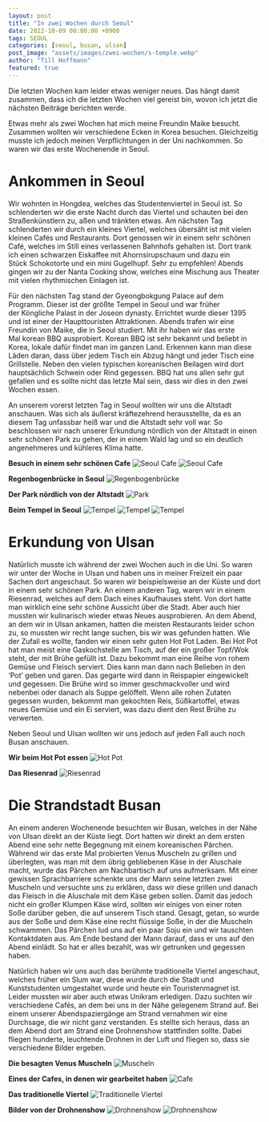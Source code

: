 ```yaml
---
layout: post
title: "In zwei Wochen durch Seoul"
date: 2022-10-09 00:00:00 +0900
tags: SEOUL
categories: [seoul, busan, ulsan]
post_image: "assets/images/zwei-wochen/s-temple.webp"
author: "Till Hoffmann"
featured: true
---
```


Die letzten Wochen kam leider etwas weniger neues. Das hängt damit zusammen, dass ich die letzten Wochen viel gereist bin, wovon ich jetzt die nächsten Beiträge berichten werde.

Etwas mehr als zwei Wochen hat mich meine Freundin Maike besucht. Zusammen wollten wir verschiedene Ecken in Korea besuchen. Gleichzeitig musste ich jedoch meinen Verpflichtungen in der Uni nachkommen. So waren wir das erste Wochenende in Seoul.

# Ankommen in Seoul

Wir wohnten in Hongdea, welches das Studentenviertel in Seoul ist. So schlenderten wir die erste Nacht durch das Viertel und schauten bei den Straßenkünstlern zu, aßen und tränkten etwas. Am nächsten Tag schlenderten wir durch ein kleines Viertel, welches übersäht ist mit vielen kleinen Cafés und Restaurants. Dort genossen wir in einem sehr schönen Café, welches im Still eines verlassenen Bahnhofs gehalten ist. Dort trank ich einen schwarzen Eiskaffee mit Ahornsirupschaum und dazu ein Stück Schokotorte und ein mini Gugelhupf. Sehr zu empfehlen! Abends gingen wir zu der Nanta Cooking show, welches eine Mischung aus Theater mit vielen rhythmischen Einlagen ist.

Für den nächsten Tag stand der Gyeongbokgung Palace auf dem Programm. Dieser ist der größte Tempel in Seoul und war früher der Köngliche Palast in der Joseon dynasty. Errichtet wurde dieser 1395 und ist einer der Haupttouristen Attraktionen. Abends trafen wir eine Freundin von Maike, die in Seoul studiert. Mit ihr haben wir das erste Mal korean BBQ ausprobiert. Korean BBQ ist sehr bekannt und beliebt in Korea, lokale dafür findet man im ganzen Land. Erkennen kann man diese Läden daran, dass über jedem Tisch ein Abzug hängt und jeder Tisch eine Grillstelle. Neben den vielen typischen koreanischen Beilagen wird dort hauptsächlich Schwein oder Rind gegessen. BBQ hat uns allen sehr gut gefallen und es sollte nicht das letzte Mal sein, dass wir dies in den zwei Wochen essen.

An unserem vorerst letzten Tag in Seoul wollten wir uns die Altstadt anschauen. Was sich als äußerst kräftezehrend herausstellte, da es an diesem Tag unfassbar heiß war und die Altstadt sehr voll war. So beschlossen wir nach unserer Erkundung nördlich von der Altstadt in einen sehr schönen Park zu gehen, der in einem Wald lag und so ein deutlich angenehmeres und kühleres Klima hatte.

**Besuch in einem sehr schönen Cafe**
<img alt="Seoul Cafe" src="assets/images/zwei-wochen/s-cafe.webp" class="img-fluid w-100"/>
<img alt="Seoul Cafe" src="assets/images/zwei-wochen/s-cafe-2.webp" class="img-fluid w-100"/>

**Regenbogenbrücke in Seoul**
<img alt="Regenbogenbrücke" src="assets/images/zwei-wochen/s-bridge.webp" class="img-fluid w-100"/>

**Der Park nördlich von der Altstadt**
<img alt="Park" src="assets/images/zwei-wochen/s-park.webp" class="img-fluid w-100"/>

**Beim Tempel in Seoul**
<img alt="Tempel" src="assets/images/zwei-wochen/s-temple.webp" class="img-fluid w-100"/>
<img alt="Tempel" src="assets/images/zwei-wochen/s-temple-2.webp" class="img-fluid w-100"/>
<img alt="Tempel" src="assets/images/zwei-wochen/s-temple-3.webp" class="img-fluid w-100"/>


# Erkundung von Ulsan

Natürlich musste ich während der zwei Wochen auch in die Uni. So waren wir unter der Woche in Ulsan und haben uns in meiner Freizeit ein paar Sachen dort angeschaut. So waren wir beispielsweise an der Küste und dort in einem sehr schönen Park. An einem anderen Tag, waren wir in einem Riesenrad, welches auf dem Dach eines Kaufhauses steht. Von dort hatte man wirklich eine sehr schöne Aussicht über die Stadt. Aber auch hier mussten wir kulinarisch wieder etwas Neues ausprobieren. An dem Abend, an dem wir in Ulsan ankamen, hatten die meisten Restaurants leider schon zu, so mussten wir recht lange suchen, bis wir was gefunden hatten. Wie der Zufall es wollte, fanden wir einen sehr guten Hot Pot Laden. Bei Hot Pot hat man meist eine Gaskochstelle am Tisch, auf der ein großer Topf/Wok steht, der mit Brühe gefüllt ist. Dazu bekommt man eine Reihe von rohem Gemüse und Fleisch serviert. Dies kann man dann nach Belieben in den ‘Pot’ geben und garen. Das gegarte wird dann in Reispapier eingewickelt und gegessen. Die Brühe wird so immer geschmackvoller und wird nebenbei oder danach als Suppe gelöffelt. Wenn alle rohen Zutaten gegessen wurden, bekommt man gekochten Reis, Süßkartoffel, etwas neues Gemüse und ein Ei serviert, was dazu dient den Rest Brühe zu verwerten.

Neben Seoul und Ulsan wollten wir uns jedoch auf jeden Fall auch noch Busan anschauen.

**Wir beim Hot Pot essen**
<img alt="Hot Pot" src="assets/images/zwei-wochen/u-hot-pot.webp" class="img-fluid w-100"/>

**Das Riesenrad**
<img alt="Riesenrad" src="assets/images/zwei-wochen/u-wheel.webp" class="img-fluid w-100"/>

# Die Strandstadt Busan

An einem anderen Wochenende besuchten wir Busan, welches in der Nähe von Ulsan direkt an der Küste liegt. Dort hatten wir direkt an dem ersten Abend eine sehr nette Begegnung mit einem koreanischen Pärchen. Während wir das erste Mal probierten Venus Muscheln zu grillen und überlegten, was man mit dem übrig gebliebenen Käse in der Aluschale macht, wurde das Pärchen am Nachbartisch auf uns aufmerksam. Mit einer gewissen Sprachbarriere schenkte uns der Mann seine letzten zwei Muscheln und versuchte uns zu erklären, dass wir diese grillen und danach das Fleisch in die Aluschale mit dem Käse geben sollen. Damit das jedoch nicht ein großer Klumpen Käse wird, sollten wir einiges von einer roten Soße darüber geben, die auf unserem Tisch stand. Gesagt, getan, so wurde aus der Soße und dem Käse eine recht flüssige Soße, in der die Muscheln schwammen. Das Pärchen lud uns auf ein paar Soju ein und wir tauschten Kontaktdaten aus. Am Ende bestand der Mann darauf, dass er uns auf den Abend einlädt. So hat er alles bezahlt, was wir getrunken und gegessen haben.

Natürlich haben wir uns auch das berühmte traditionelle Viertel angeschaut, welches früher ein Slum war, diese wurde durch die Stadt und Kunststudenten umgestaltet wurde und heute ein Touristenmagnet ist. Leider mussten wir aber auch etwas Unikram erledigen. Dazu suchten wir verschiedene Cafés, an dem bei uns in der Nähe gelegenem Strand auf. Bei einem unserer Abendspaziergänge am Strand vernahmen wir eine Durchsage, die wir nicht ganz verstanden. Es stellte sich heraus, dass an dem Abend dort am Strand eine Drohnenshow stattfinden sollte. Dabei fliegen hunderte, leuchtende Drohnen in der Luft und fliegen so, dass sie verschiedene Bilder ergeben.


**Die besagten Venus Muscheln**
<img alt="Muscheln" src="assets/images/zwei-wochen/b-mussles.webp" class="img-fluid w-100"/>

**Eines der Cafes, in denen wir gearbeitet haben**
<img alt="Cafe" src="assets/images/zwei-wochen/b-cafe.webp" class="img-fluid w-100"/>

**Das traditionelle Viertel**
<img alt="Traditionelle Viertel" src="assets/images/zwei-wochen/b-village.webp" class="img-fluid w-100"/>

**Bilder von der Drohnenshow**
<img alt="Drohnenshow" src="assets/images/zwei-wochen/b-drones.webp" class="img-fluid w-100"/>
<img alt="Drohnenshow" src="assets/images/zwei-wochen/b-drones-2.webp" class="img-fluid w-100"/>

